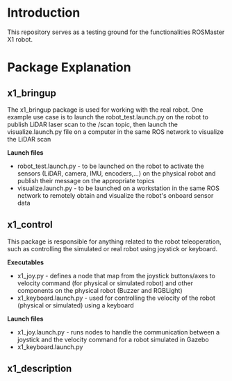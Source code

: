 # Introduction
This repository serves as a testing ground for the functionalities ROSMaster X1 robot. 

# Package Explanation

## x1_bringup
The x1_bringup package is used for working with the real robot. One example use case is to launch the robot_test.launch.py on the robot to publish LiDAR laser scan to the /scan topic, then launch the visualize.launch.py file on a computer in the same ROS network to visualize the LiDAR scan

**Launch files**
- robot_test.launch.py - to be launched on the robot to activate the sensors (LiDAR, camera, IMU, encoders,...) on the physical robot and publish their message on the appropriate topics
- visualize.launch.py - to be launched on a workstation in the same ROS network to remotely obtain and visualize the robot's onboard sensor data

## x1_control
This package is responsible for anything related to the robot teleoperation, such as controlling the simulated or real robot using joystick or keyboard. 

**Executables**
- x1_joy.py - defines a node that map from the joystick buttons/axes to velocity command (for physical or simulated robot) and other components on the physical robot (Buzzer and RGBLight)
- x1_keyboard.launch.py - used for controlling the velocity of the robot (physical or simulated) using a keyboard

**Launch files**
- x1_joy.launch.py - runs nodes to handle the communication between a joystick and the velocity command for a robot simulated in Gazebo
- x1_keyboard.launch.py

## x1_description
